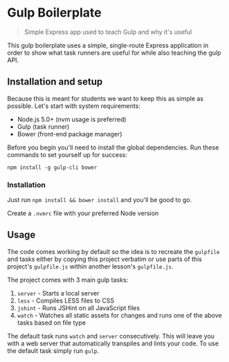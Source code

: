 # Gulp Boilerplate

> Simple Express app used to teach Gulp and why it's useful

This gulp boilerplate uses a simple, single-route Express application in order to show what task runners are useful for while also teaching the gulp API.

## Installation and setup

Because this is meant for students we want to keep this as simple as possible. Let's start with system requirements:

- Node.js 5.0+ (nvm usage is preferred)
- Gulp (task runner)
- Bower (front-end package manager)

Before you begin you'll need to install the global dependencies. Run these commands to set yourself up for success:

```
npm install -g gulp-cli bower
```

### Installation

Just run `npm install && bower install` and you'll be good to go. 

Create a `.nvmrc` file with your preferred Node version

## Usage

The code comes working by default so the idea is to recreate the `gulpfile` and tasks either by copying this project verbatim or use parts of this project's `gulpfile.js` within another lesson's `gulpfile.js`.

The project comes with 3 main gulp tasks:

1. `server` - Starts a local server
2. `less` - Compiles LESS files to CSS
3. `jshint` - Runs JSHint on all JavaScript files
4. `watch` - Watches all static assets for changes and runs one of the above tasks based on file type

The default task runs `watch` and `server` consecutively. This will leave you with a web server that automatically transpiles and lints your code. To use the default task simply run `gulp`.
